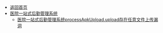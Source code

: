 - [返回首页](/)
- [医院一站式后勤管理系统](医院一站式后勤管理系统/)
  - [医院一站式后勤管理系统processApkUpload.upload存在任意文件上传漏洞](医院一站式后勤管理系统/医院一站式后勤管理系统processApkUpload.upload存在任意文件上传漏洞.md)
